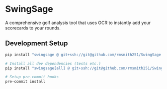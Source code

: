 # SwingSage
A comprehensive golf analysis tool that uses OCR to instantly add your scorecards to your rounds.

## Development Setup

```bash
pip install "swingsage @ git+ssh://git@github.com/rmsmith251/SwingSage.git"

# Install all dev dependencies (tests etc.)
pip install "swingsage[all] @ git+ssh://git@github.com/rmsmith251/SwingSage.git"

# Setup pre-commit hooks
pre-commit install